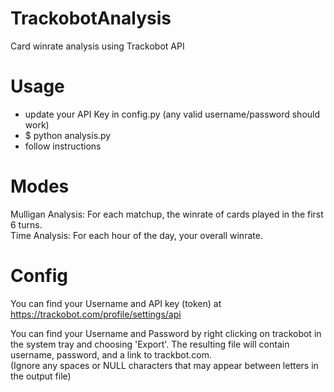 # TrackobotAnalysis
Card winrate analysis using Trackobot API

# Usage
* update your API Key in config.py (any valid username/password should work)
* $ python analysis.py
* follow instructions

# Modes
Mulligan Analysis: For each matchup, the winrate of cards played in the first 6 turns.  
Time Analysis: For each hour of the day, your overall winrate.

# Config
You can find your Username and API key (token) at https://trackobot.com/profile/settings/api

You can find your Username and Password by right clicking on trackobot in the system tray and choosing 'Export'. The resulting file will contain username, password, and a link to trackbot.com.  
(Ignore any spaces or NULL characters that may appear between letters in the output file)
